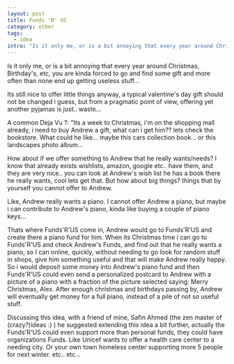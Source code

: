```yaml
--- 
layout: post
title: Funds 'R' US
category: other
tags:
  - idea
intro: "Is it only me, or is a bit annoying that every year around Christmas, Birthday's, etc, we all have to go and find some gift and more often than none ends up being useless stuff"
---
```


Is it only me, or is a bit annoying that every year around Christmas, Birthday's, etc, you are kinda forced to go and find some gift and more often than none end up getting useless stuff...

Its still nice to offer little things anyway, a typical valentine's
day gift should not be changed i guess, but from a pragmatic point of view,
offering yet another pyjamas is just.. waste...

A common Deja Vu ?: "Its a week to Christmas, i'm on the shopping mall
already, i need to buy Andrew a gift, what can i get him?? lets check the
bookstore. What could he like... maybe this cars collection book... or this
landscapes photo album...

How about if we offer something to Andrew that he really wants/needs? I know
that already exists wishlists, amazon, google etc.. have them, and they are
very nice.. you can look at Andrew's wish list he has a book there he really
wants, cool lets get that. But how about big things? things that by yourself
you cannot offer to Andrew.

Like, Andrew really wants a piano. I cannot offer Andrew a piano, but maybe i
can contribute to Andrew's piano, kinda like buying a couple of piano keys...

Thats where Funds'R'US come in, Andrew would go to Funds'R'US and create there
a piano fund for him. When its Christmas time i can go to Funds'R'US and check
Andrew's Funds, and find out that he really wants a piano, so I can online,
quickly, without needing to go look for random stuff in shops, give him
something useful and that will make Andrew really happy. So i would deposit
some money into Andrew's piano fund and then Funds'R'US could even send a
personalized postcard to Andrew with a picture of a piano with a fraction of
the picture selected saying: Merry Christmas, Alex. After enough christmas and
birthdays passing by, Andrew will eventually get money for a full piano,
instead of a pile of not so useful stuff.

Discussing this idea, with a friend of mine, Safin Ahmed (the zen master of
(crazy?)ideas :) ) he suggested extending this idea a bit further, actually
the Funds'R'US could even support more than personal funds, they could have
organizations Funds. Like Unicef wants to offer a health care center to a
needing city. Or your own town homeless center supporting more 5 people for
next winter. etc.. etc...

